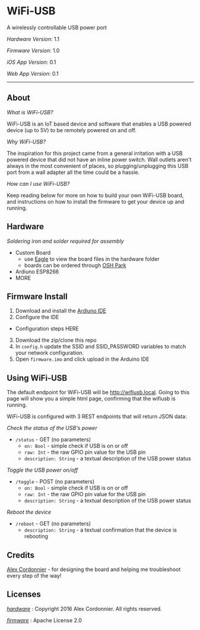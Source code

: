 # WiFi-USB #
A wirelessly controllable USB power port


_Hardware Version:_ 1.1

_Firmware Version:_ 1.0

_iOS App Version_: 0.1

_Web App Version_: 0.1

---

## About ##

_What is WiFi-USB?_

WiFi-USB is an IoT based device and software that enables a USB powered device (up to 5V) to be remotely powered on and off.

_Why WiFi-USB?_

The inspiration for this project came from a general irritation with a USB powered device that did not have an inline power switch. Wall outlets aren't always in the most convenient of places, so plugging/unplugging this USB port from a wall adapter all the time could be a hassle.

_How can I use WiFi-USB?_

Keep reading below for more on how to build your own WiFi-USB board, and instructions on how to install the firmware to get your device up and running.

## Hardware ##

_Soldering iron and solder required for assembly_

* Custom Board
  * use [Eagle](http://www.cadsoftusa.com/download-eagle/) to view the board files in the hardware folder
  * boards can be ordered through [OSH Park](https://oshpark.com/)
* Ardiuno ESP8266
* MORE

## Firmware Install ##


1. Download and install the [Ardiuno IDE](https://www.arduino.cc/en/Main/Software)
2. Configure the IDE
  * Configuration steps HERE
3. Download the zip/clone this repo
4. In `config.h` update the SSID and SSID_PASSWORD variables to match your network configuration.
5. Open `firmware.imo` and click upload in the Arduino IDE

## Using WiFi-USB ##


The default endpoint for WiFi-USB will be http://wifiusb.local. Going to this page will show you a simple html page, confirming that the wifiusb is running.

WiFi-USB is configured with 3 REST endpoints that will return JSON data:


_Check the status of the USB's power_
* `/status` - GET (no parameters)
  * `on: Bool` - simple check if USB is on or off
  * `raw: Int` - the raw GPIO pin value for the USB pin 
  * `description: String` - a textual description of the USB power status


_Toggle the USB power on/off_
* `/toggle` - POST (no parameters)
  * `on: Bool` - simple check if USB is on or off
  * `raw: Int` - the raw GPIO pin value for the USB pin 
  * `description: String` - a textual description of the USB power status


_Reboot the device_
* `/reboot` - GET (no parameters)
  * `description: String` - a textual confirmation that the device is rebooting


## Credits ##


[Alex Cordonnier](https://github.com/ajcord) - for designing the board and helping me troubleshoot every step of the way!

## Licenses ##


[_hardware_](https://github.com/EPICmynamesBG/WiFi-USB/blob/master/hardware/LICENSE) : Copyright 2016 Alex Cordonnier. All rights reserved.

[_firmware_](https://github.com/EPICmynamesBG/WiFi-USB/blob/master/firmware/LICENSE) : Apache License 2.0
